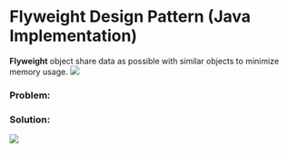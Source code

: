 # Flyweight Design Pattern (Java Implementation)

**Flyweight** object share data as possible with similar objects to minimize memory usage.
![](https://github.com/shamy1st/design-pattern-flyweight-java/blob/main/flyweight-uml.png)
### Problem: 

### Solution:
![](https://github.com/shamy1st/design-pattern-flyweight-java/blob/main/flyweight-solution-uml.png)
